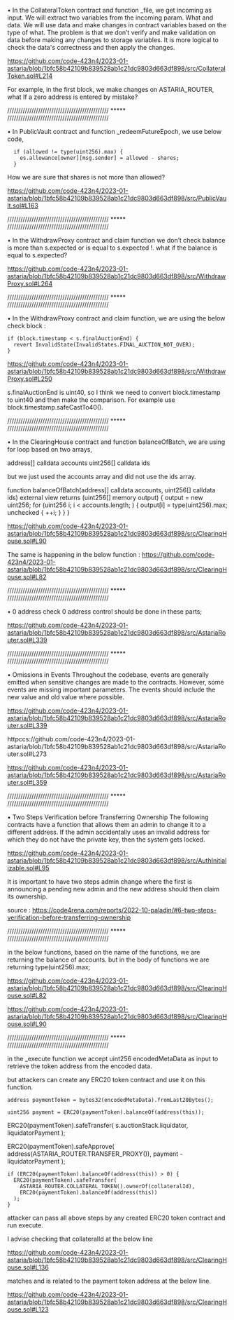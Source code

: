 •	In the CollateralToken contract and function _file, we get incoming as input. We will extract two variables from the incoming param. What and data. We will use data and make changes in contract variables based on the type of what. The problem is that we don’t verify and make validation on data before making any changes to storage variables. It is more logical to check the data's correctness and then apply the changes. 

https://github.com/code-423n4/2023-01-astaria/blob/1bfc58b42109b839528ab1c21dc9803d663df898/src/CollateralToken.sol#L214

For example, in the first block, we make changes on ASTARIA_ROUTER, what If a zero address is entered by mistake? 

////////////////////////////////////////////// ***** //////////////////////////////////////////////

•	In PublicVault contract and function _redeemFutureEpoch, we use below code, 

      if (allowed != type(uint256).max) {
        es.allowance[owner][msg.sender] = allowed - shares;
      }

How we are sure that shares is not more than allowed?

https://github.com/code-423n4/2023-01-astaria/blob/1bfc58b42109b839528ab1c21dc9803d663df898/src/PublicVault.sol#L163

////////////////////////////////////////////// ***** //////////////////////////////////////////////

•	In the WithdrawProxy contract and claim function we don’t check balance is more than s.expected or is equal to s.expected !. what if the balance is equal to s.expected? 

https://github.com/code-423n4/2023-01-astaria/blob/1bfc58b42109b839528ab1c21dc9803d663df898/src/WithdrawProxy.sol#L264

////////////////////////////////////////////// ***** //////////////////////////////////////////////

•	In the WithdrawProxy contract and claim function, we are using the below check block :

    if (block.timestamp < s.finalAuctionEnd) {
      revert InvalidState(InvalidStates.FINAL_AUCTION_NOT_OVER);
    }

https://github.com/code-423n4/2023-01-astaria/blob/1bfc58b42109b839528ab1c21dc9803d663df898/src/WithdrawProxy.sol#L250

s.finalAuctionEnd is uint40, so I think we need to convert block.timestamp to uint40 and then make the comparison. For example use block.timestamp.safeCastTo40().

////////////////////////////////////////////// ***** //////////////////////////////////////////////

•	In the ClearingHouse contract and function balanceOfBatch, we are using for loop based on two arrays, 

address[] calldata accounts
uint256[] calldata ids

but we just used the accounts array and did not use the ids array.

  function balanceOfBatch(address[] calldata accounts, uint256[] calldata ids)
    external
    view
    returns (uint256[] memory output)
  {
    output = new uint256[](accounts.length);
    for (uint256 i; i < accounts.length; ) {
      output[i] = type(uint256).max;
      unchecked {
        ++i;
      }
    }
  }


https://github.com/code-423n4/2023-01-astaria/blob/1bfc58b42109b839528ab1c21dc9803d663df898/src/ClearingHouse.sol#L90

The same is happening in the below function :
https://github.com/code-423n4/2023-01-astaria/blob/1bfc58b42109b839528ab1c21dc9803d663df898/src/ClearingHouse.sol#L82

////////////////////////////////////////////// ***** //////////////////////////////////////////////

•	0 address check
0 address control should be done in these parts;

https://github.com/code-423n4/2023-01-astaria/blob/1bfc58b42109b839528ab1c21dc9803d663df898/src/AstariaRouter.sol#L339

////////////////////////////////////////////// ***** //////////////////////////////////////////////

•	Omissions in Events
Throughout the codebase, events are generally emitted when sensitive changes are made to the contracts. However, some events are missing important parameters. The events should include the new value and old value where possible.

https://github.com/code-423n4/2023-01-astaria/blob/1bfc58b42109b839528ab1c21dc9803d663df898/src/AstariaRouter.sol#L339

httpccs://github.com/code-423n4/2023-01-astaria/blob/1bfc58b42109b839528ab1c21dc9803d663df898/src/AstariaRouter.sol#L273

https://github.com/code-423n4/2023-01-astaria/blob/1bfc58b42109b839528ab1c21dc9803d663df898/src/AstariaRouter.sol#L359

////////////////////////////////////////////// ***** //////////////////////////////////////////////

•	Two Steps Verification before Transferring Ownership
The following contracts have a function that allows them an admin to change it to a different address. If the admin accidentally uses an invalid address for which they do not have the private key, then the system gets locked.

https://github.com/code-423n4/2023-01-astaria/blob/1bfc58b42109b839528ab1c21dc9803d663df898/src/AuthInitializable.sol#L95

It is important to have two steps admin change where the first is announcing a pending new admin and the new address should then claim its ownership.

source :
https://code4rena.com/reports/2022-10-paladin/#6-two-steps-verification-before-transferring-ownership

////////////////////////////////////////////// ***** //////////////////////////////////////////////

in the below functions, based on the name of the functions, we are returning the balance of accounts. but in the body of functions we are returning type(uint256).max; 

https://github.com/code-423n4/2023-01-astaria/blob/1bfc58b42109b839528ab1c21dc9803d663df898/src/ClearingHouse.sol#L82

https://github.com/code-423n4/2023-01-astaria/blob/1bfc58b42109b839528ab1c21dc9803d663df898/src/ClearingHouse.sol#L90

////////////////////////////////////////////// ***** //////////////////////////////////////////////

in the _execute function we accept  uint256 encodedMetaData as input to retrieve the token address from the encoded data.

but attackers can create any ERC20 token contract and use it on this function.

    address paymentToken = bytes32(encodedMetaData).fromLast20Bytes();

    uint256 payment = ERC20(paymentToken).balanceOf(address(this));

   ERC20(paymentToken).safeTransfer(
      s.auctionStack.liquidator,
      liquidatorPayment
    );

   ERC20(paymentToken).safeApprove(
      address(ASTARIA_ROUTER.TRANSFER_PROXY()),
      payment - liquidatorPayment
    );


    if (ERC20(paymentToken).balanceOf(address(this)) > 0) {
      ERC20(paymentToken).safeTransfer(
        ASTARIA_ROUTER.COLLATERAL_TOKEN().ownerOf(collateralId),
        ERC20(paymentToken).balanceOf(address(this))
      );
    }

attacker can pass all above steps by any created ERC20 token contract and run execute.

I advise checking that collateralId at the below line
 
https://github.com/code-423n4/2023-01-astaria/blob/1bfc58b42109b839528ab1c21dc9803d663df898/src/ClearingHouse.sol#L136

matches and is related to the payment token address at the below line.

https://github.com/code-423n4/2023-01-astaria/blob/1bfc58b42109b839528ab1c21dc9803d663df898/src/ClearingHouse.sol#L123
